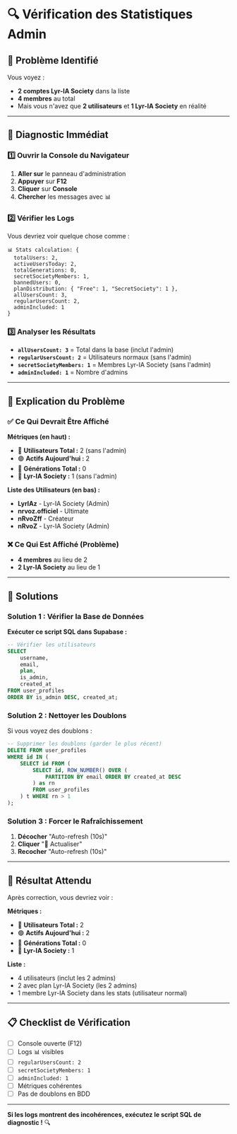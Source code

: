 # 🔍 Vérification des Statistiques Admin

## 🎯 Problème Identifié

Vous voyez :
- **2 comptes Lyr-IA Society** dans la liste
- **4 membres** au total  
- Mais vous n'avez que **2 utilisateurs** et **1 Lyr-IA Society** en réalité

---

## 🔧 Diagnostic Immédiat

### 1️⃣ **Ouvrir la Console du Navigateur**

1. **Aller sur** le panneau d'administration
2. **Appuyer** sur **F12**
3. **Cliquer** sur **Console**
4. **Chercher** les messages avec 📊

### 2️⃣ **Vérifier les Logs**

Vous devriez voir quelque chose comme :
```
📊 Stats calculation: {
  totalUsers: 2,
  activeUsersToday: 2,
  totalGenerations: 0,
  secretSocietyMembers: 1,
  bannedUsers: 0,
  planDistribution: { "Free": 1, "SecretSociety": 1 },
  allUsersCount: 3,
  regularUsersCount: 2,
  adminIncluded: 1
}
```

### 3️⃣ **Analyser les Résultats**

- **`allUsersCount: 3`** = Total dans la base (inclut l'admin)
- **`regularUsersCount: 2`** = Utilisateurs normaux (sans l'admin)
- **`secretSocietyMembers: 1`** = Membres Lyr-IA Society (sans l'admin)
- **`adminIncluded: 1`** = Nombre d'admins

---

## 🎯 Explication du Problème

### ✅ **Ce Qui Devrait Être Affiché**

**Métriques (en haut) :**
- 👥 **Utilisateurs Total :** 2 (sans l'admin)
- 🟢 **Actifs Aujourd'hui :** 2
- 🎵 **Générations Total :** 0
- 👑 **Lyr-IA Society :** 1 (sans l'admin)

**Liste des Utilisateurs (en bas) :**
- **LyrlAz** - Lyr-IA Society (Admin)
- **nrvoz.officiel** - Ultimate
- **nRvoZff** - Créateur
- **nRvoZ** - Lyr-IA Society (Admin)

### ❌ **Ce Qui Est Affiché (Problème)**

- **4 membres** au lieu de 2
- **2 Lyr-IA Society** au lieu de 1

---

## 🔧 Solutions

### Solution 1 : Vérifier la Base de Données

**Exécuter ce script SQL dans Supabase :**

```sql
-- Vérifier les utilisateurs
SELECT 
    username,
    email,
    plan,
    is_admin,
    created_at
FROM user_profiles 
ORDER BY is_admin DESC, created_at;
```

### Solution 2 : Nettoyer les Doublons

Si vous voyez des doublons :

```sql
-- Supprimer les doublons (garder le plus récent)
DELETE FROM user_profiles 
WHERE id IN (
    SELECT id FROM (
        SELECT id, ROW_NUMBER() OVER (
            PARTITION BY email ORDER BY created_at DESC
        ) as rn
        FROM user_profiles
    ) t WHERE rn > 1
);
```

### Solution 3 : Forcer le Rafraîchissement

1. **Décocher** "Auto-refresh (10s)"
2. **Cliquer** "🔄 Actualiser"
3. **Recocher** "Auto-refresh (10s)"

---

## 🎯 Résultat Attendu

Après correction, vous devriez voir :

**Métriques :**
- 👥 **Utilisateurs Total :** 2
- 🟢 **Actifs Aujourd'hui :** 2  
- 🎵 **Générations Total :** 0
- 👑 **Lyr-IA Society :** 1

**Liste :**
- 4 utilisateurs (inclut les 2 admins)
- 2 avec plan Lyr-IA Society (les 2 admins)
- 1 membre Lyr-IA Society dans les stats (utilisateur normal)

---

## 📋 Checklist de Vérification

- [ ] Console ouverte (F12)
- [ ] Logs 📊 visibles
- [ ] `regularUsersCount: 2`
- [ ] `secretSocietyMembers: 1`
- [ ] `adminIncluded: 1`
- [ ] Métriques cohérentes
- [ ] Pas de doublons en BDD

---

**Si les logs montrent des incohérences, exécutez le script SQL de diagnostic !** 🔍
